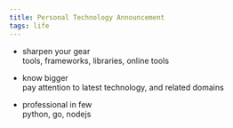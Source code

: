 ```yaml
---
title: Personal Technology Announcement
tags: life
---
```


- sharpen your gear  
    tools, frameworks, libraries, online tools

- know bigger  
    pay attention to latest technology, and related domains

- professional in few  
    python, go, nodejs